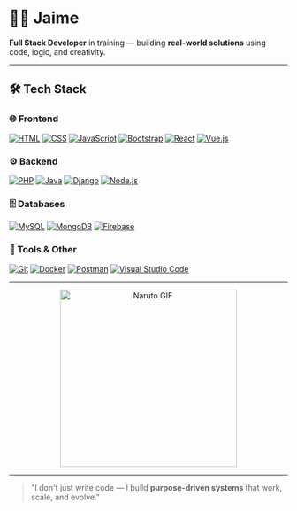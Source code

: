 # 👨‍💻 Jaime

**Full Stack Developer** in training — building **real-world solutions** using code, logic, and creativity.

---

## 🛠️ Tech Stack

### 🌐 Frontend
[![HTML](https://img.shields.io/badge/HTML5-E34F26?style=flat&logo=html5&logoColor=white)](https://developer.mozilla.org/en-US/docs/Web/HTML)
[![CSS](https://img.shields.io/badge/CSS3-1572B6?style=flat&logo=css3&logoColor=white)](https://developer.mozilla.org/en-US/docs/Web/CSS)
[![JavaScript](https://img.shields.io/badge/JavaScript-F7DF1E?style=flat&logo=javascript&logoColor=black)](https://developer.mozilla.org/en-US/docs/Web/JavaScript)
[![Bootstrap](https://img.shields.io/badge/Bootstrap-7952B3?style=flat&logo=bootstrap&logoColor=white)](https://getbootstrap.com/)
[![React](https://img.shields.io/badge/React-20232A?style=flat&logo=react&logoColor=61DAFB)](https://reactjs.org/)
[![Vue.js](https://img.shields.io/badge/Vue.js-35495E?style=flat&logo=vuedotjs&logoColor=4FC08D)](https://vuejs.org/)

### ⚙️ Backend
[![PHP](https://img.shields.io/badge/PHP-777BB4?style=flat&logo=php&logoColor=white)](https://www.php.net/)
[![Java](https://img.shields.io/badge/Java-ED8B00?style=flat&logo=java&logoColor=white)](https://www.java.com/)
[![Django](https://img.shields.io/badge/Django-092E20?style=flat&logo=django&logoColor=white)](https://www.djangoproject.com/)
[![Node.js](https://img.shields.io/badge/Node.js-339933?style=flat&logo=nodedotjs&logoColor=white)](https://nodejs.org/)

### 🗄️ Databases
[![MySQL](https://img.shields.io/badge/MySQL-4479A1?style=flat&logo=mysql&logoColor=white)](https://www.mysql.com/)
[![MongoDB](https://img.shields.io/badge/MongoDB-47A248?style=flat&logo=mongodb&logoColor=white)](https://www.mongodb.com/)
[![Firebase](https://img.shields.io/badge/Firebase-FFCA28?style=flat&logo=firebase&logoColor=black)](https://firebase.google.com/)


### 🧰 Tools & Other
[![Git](https://img.shields.io/badge/Git-F05032?style=flat&logo=git&logoColor=white)](https://git-scm.com/)
[![Docker](https://img.shields.io/badge/Docker-2496ED?style=flat&logo=docker&logoColor=white)](https://www.docker.com/)
[![Postman](https://img.shields.io/badge/Postman-FF6C37?style=flat&logo=postman&logoColor=white)](https://www.postman.com/)
[![Visual Studio Code](https://img.shields.io/badge/VS_Code-007ACC?style=flat&logo=visualstudiocode&logoColor=white)](https://code.visualstudio.com/)

---

<p align="center">
  <img src="https://media4.giphy.com/media/v1.Y2lkPTc5MGI3NjExcTIwdG1tb3Y5ajMzM3lsbDlwbGFpazZkOHBncGlwZHl0a2VvMTFwMCZlcD12MV9pbnRlcm5hbF9naWZfYnlfaWQmY3Q9Zw/14lxrmDfI1vQhW/giphy.gif" 
       width="320" 
       alt="Naruto GIF" />
</p>

---

> "I don't just write code — I build **purpose-driven systems** that work, scale, and evolve."
